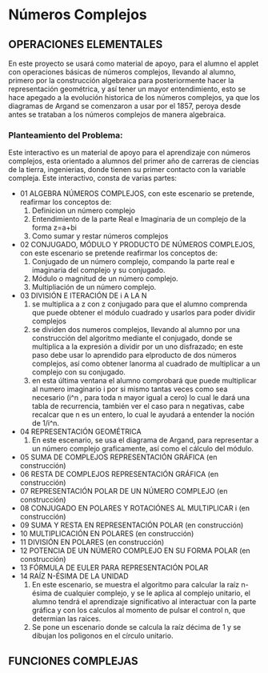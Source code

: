 # Números Complejos
## OPERACIONES ELEMENTALES
En este proyecto se usará como material de apoyo, para el alumno el applet con operaciones básicas de números complejos, llevando al alumno, primero por la construcción algebraica para posteriormente hacer la representación geométrica, y así tener un mayor entendimiento, esto se hace apegado a la evolución historica de los números complejos, ya que los diagramas de Argand se comenzaron a usar por el 1857, peroya desde antes se trataban a los números complejos de manera algebraica. 
### Planteamiento del Problema:
Este interactivo es un material de apoyo para el aprendizaje con números complejos, esta orientado a alumnos del primer año de carreras de ciencias de la tierra, ingenierias, donde tienen su primer contacto con la variable compleja. Este interactivo, consta de varias partes:
*   01  ALGEBRA NÚMEROS COMPLEJOS, con este escenario se pretende, reafirmar los conceptos de:
    1. Definicion  un número complejo
    2. Entendimiento de la parte Real e Imaginaria de un complejo de la forma z=a+bi
    3. Como sumar y restar números complejos
*   02 CONJUGADO, MÓDULO Y PRODUCTO DE NÚMEROS COMPLEJOS, con este escenario se pretende reafirmar los conceptos de:
    1. Conjugado de un número complejo, compando la parte real e imaginaria del complejo y su conjugado.
    2. Módulo o magnitud de un número complejo.
    3. Multipliación de un número complejo.
*   03 DIVISIÓN E ITERACIÓN DE i A LA N 
    1. se multiplica a z con z conjugado para que el alumno comprenda que puede obtener el módulo cuadrado y usarlos para poder dividir complejos
    2. se dividen dos numeros complejos, llevando al alumno por una construcción del algoritmo mediante el conjugado, donde se multiplica a la expresión a dividir por un uno disfrazado; en este paso debe usar lo aprendido para elproducto de dos números complejos, así como obtener lanorma al cuadrado de multiplicar a un complejo con su conjugado.
    3. en esta última ventana el alumno comprobará que puede multiplicar al numero imaginario i por si mismo tantas veces como sea necesario (i^n , para toda n mayor igual a cero) lo cual le dará una tabla de recurrencia, también ver el caso para n negativas, cabe recalcar que n es un entero, lo cual le ayudará a entender la noción de 1/i^n. 
*   04 REPRESENTACIÓN GEOMÉTRICA
    1.  En este escenario, se usa el diagrama de Argand, para representar a un número complejo graficamente, así como el cálculo del módulo.
*   05 SUMA DE COMPLEJOS REPRESENTACIÓN GRÁFICA (en construcción)
*   06 RESTA DE COMPLEJOS REPRESENTACIÓN GRÁFICA (en construcción)
*   07 REPRESENTACIÓN POLAR DE UN NÚMERO COMPLEJO (en construcción)
*   08 CONJUGADO EN POLARES Y ROTACIÓNES AL MULTIPLICAR i (en construcción)
*   09 SUMA Y RESTA EN REPRESENTACIÓN POLAR (en construcción)
*   10 MULTIPLICACIÓN EN POLARES  (en construcción) 
*   11 DIVISIÓN EN POLARES (en construcción)
*   12 POTENCIA DE UN NÚMERO COMPLEJO EN SU FORMA POLAR (en construcción)
*   13 FÓRMULA DE EULER PARA REPRESENTACIÓN POLAR 
*   14 RAÍZ N-ÉSIMA DE LA UNIDAD
    1. En este escenario, se muestra el algoritmo para calcular la raíz n-ésima de cualquier complejo, y se le aplica al complejo unitario, el alumno tendrá el aprendizaje significativo al interactuar con la parte gráfica y con los calculos al momento de pulsar el control n, que determian las raices.
    2. Se pone un escenario donde se calcula la raíz décima de 1 y se dibujan los poligonos en el círculo unitario.

## FUNCIONES COMPLEJAS

